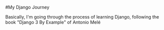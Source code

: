 #My Django Journey

Basically, I'm going through the process of learning Django, following the book "Django 3 By Example" of Antonio Melé